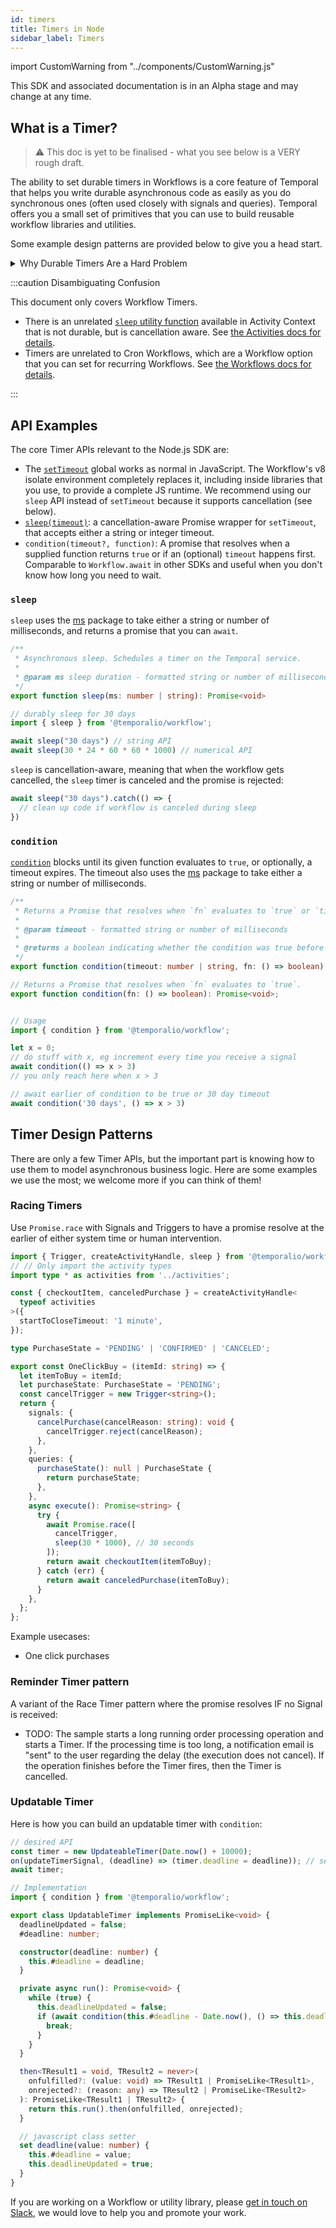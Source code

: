 ```yaml
---
id: timers
title: Timers in Node
sidebar_label: Timers
---
```


import CustomWarning from "../components/CustomWarning.js"

<CustomWarning>

This SDK and associated documentation is in an Alpha stage and may change at any time.

</CustomWarning>

## What is a Timer?

> ⚠️ This doc is yet to be finalised - what you see below is a VERY rough draft.

The ability to set durable timers in Workflows is a core feature of Temporal that helps you write durable asynchronous code as easily as you do synchronous ones (often used closely with signals and queries).
Temporal offers you a small set of primitives that you can use to build reusable workflow libraries and utilities.

Some example design patterns are provided below to give you a head start.

<details>
<summary>
Why Durable Timers Are a Hard Problem
</summary>

JavaScript has a `setTimeout`, which seems relatively unremarkable.
However, they are held in memory - if your system goes down, those timers are gone.

A lot of careful code is required to make these timeouts fully reliable (aka recoverable in case of outage.)
Beyond that, further engineering is needed to scale this - imagine 100,000 independently running timers in your system, firing every minute.
That is the kind of scale Temporal handles.

<!-- Note: these are notes from Maxim - we should build out examples and recommend this as best practice in future.
When writing Workflows with timers, you need to take care that it handles jumps of time.
What we mean by "handling jumps": if you had timers that were supposed to go off at 1.15, 1.30, and 1.45pm, and your system goes down from 1pm to 2pm, then at 2pm when the system comes back up all 3 timers will fire at once. If your workflow code relies on the timers resolving in precise order, write these checks yourself.
-->

You can read more about [Temporal Node SDK's Determinism here](/docs/node/determinism).

</details>

:::caution Disambiguating Confusion

This document only covers Workflow Timers.

- There is an unrelated [`sleep` utility function](https://nodejs.temporal.io/api/classes/activity.context/#sleep) available in Activity Context that is not durable, but is cancellation aware. See [the Activities docs for details](/docs/node/activities).
- Timers are unrelated to Cron Workflows, which are a Workflow option that you can set for recurring Workflows. See [the Workflows docs for details](/docs/node/workflows).

:::

## API Examples


The core Timer APIs relevant to the Node.js SDK are:

- The [`setTimeout`](https://nodejs.temporal.io/api/namespaces/workflow/#timers) global works as normal in JavaScript. 
The Workflow's v8 isolate environment completely replaces it, including inside libraries that you use, to provide a complete JS runtime.
We recommend using our `sleep` API instead of `setTimeout` because it supports cancellation (see below).
- [`sleep(timeout)`](https://nodejs.temporal.io/api/namespaces/workflow/#sleep): a cancellation-aware Promise wrapper for `setTimeout`, that accepts either a string or integer timeout.
- `condition(timeout?, function)`: A promise that resolves when a supplied function returns `true` or if an (optional) `timeout` happens first. Comparable to `Workflow.await` in other SDKs and useful when you don't know how long you need to wait.

### `sleep`

`sleep` uses the [ms](https://www.npmjs.com/package/ms) package to take either a string or number of milliseconds, and returns a promise that you can `await`.

```ts
/**
 * Asynchronous sleep. Schedules a timer on the Temporal service.
 *
 * @param ms sleep duration - formatted string or number of milliseconds
 */
export function sleep(ms: number | string): Promise<void>

// durably sleep for 30 days
import { sleep } from '@temporalio/workflow';

await sleep("30 days") // string API
await sleep(30 * 24 * 60 * 60 * 1000) // numerical API
```

`sleep` is cancellation-aware, meaning that when the workflow gets cancelled, the `sleep` timer is canceled and the promise is rejected:

```ts
await sleep("30 days").catch(() => {
  // clean up code if workflow is canceled during sleep
})
```

### `condition`

[`condition`](https://nodejs.temporal.io/api/namespaces/workflow/#condition) blocks until its given function evaluates to `true`, or optionally, a timeout expires. 
The timeout also uses the [ms](https://www.npmjs.com/package/ms) package to take either a string or number of milliseconds.

```ts
/**
 * Returns a Promise that resolves when `fn` evaluates to `true` or `timeout` expires.
 *
 * @param timeout - formatted string or number of milliseconds
 *
 * @returns a boolean indicating whether the condition was true before the timeout expires
 */
export function condition(timeout: number | string, fn: () => boolean): Promise<boolean>;

// Returns a Promise that resolves when `fn` evaluates to `true`.
export function condition(fn: () => boolean): Promise<void>;


// Usage
import { condition } from '@temporalio/workflow';

let x = 0;
// do stuff with x, eg increment every time you receive a signal
await condition(() => x > 3)
// you only reach here when x > 3

// await earlier of condition to be true or 30 day timeout
await condition('30 days', () => x > 3)
```

## Timer Design Patterns

There are only a few Timer APIs, but the important part is knowing how to use them to model asynchronous business logic. Here are some examples we use the most; we welcome more if you can think of them!

### Racing Timers

Use `Promise.race` with Signals and Triggers to have a promise resolve at the earlier of either system time or human intervention.

```ts
import { Trigger, createActivityHandle, sleep } from '@temporalio/workflow';
// // Only import the activity types
import type * as activities from '../activities';

const { checkoutItem, canceledPurchase } = createActivityHandle<
  typeof activities
>({
  startToCloseTimeout: '1 minute',
});

type PurchaseState = 'PENDING' | 'CONFIRMED' | 'CANCELED';

export const OneClickBuy = (itemId: string) => {
  let itemToBuy = itemId;
  let purchaseState: PurchaseState = 'PENDING';
  const cancelTrigger = new Trigger<string>();
  return {
    signals: {
      cancelPurchase(cancelReason: string): void {
        cancelTrigger.reject(cancelReason);
      },
    },
    queries: {
      purchaseState(): null | PurchaseState {
        return purchaseState;
      },
    },
    async execute(): Promise<string> {
      try {
        await Promise.race([
          cancelTrigger,
          sleep(30 * 1000), // 30 seconds
        ]);
        return await checkoutItem(itemToBuy);
      } catch (err) {
        return await canceledPurchase(itemToBuy);
      }
    },
  };
};
```

Example usecases:

- One click purchases

### Reminder Timer pattern

A variant of the Race Timer pattern where the promise resolves IF no Signal is received:

- TODO: The sample starts a long running order processing operation and starts a Timer. If the processing time is too long, a notification email is "sent" to the user regarding the delay (the execution does not cancel). If the operation finishes before the Timer fires, then the Timer is cancelled.

<!-- SNIPSTART nodejs-timer-reminder-workflow -->
<!--SNIPEND-->

### Updatable Timer

Here is how you can build an updatable timer with `condition`:

```ts
// desired API
const timer = new UpdateableTimer(Date.now() + 10000);
on(updateTimerSignal, (deadline) => (timer.deadline = deadline)); // send in new deadlines via Signal
await timer;

// Implementation
import { condition } from '@temporalio/workflow';

export class UpdatableTimer implements PromiseLike<void> {
  deadlineUpdated = false;
  #deadline: number;

  constructor(deadline: number) {
    this.#deadline = deadline;
  }

  private async run(): Promise<void> {
    while (true) {
      this.deadlineUpdated = false;
      if (await condition(this.#deadline - Date.now(), () => this.deadlineUpdated)) {
        break;
      }
    }
  }

  then<TResult1 = void, TResult2 = never>(
    onfulfilled?: (value: void) => TResult1 | PromiseLike<TResult1>,
    onrejected?: (reason: any) => TResult2 | PromiseLike<TResult2>
  ): PromiseLike<TResult1 | TResult2> {
    return this.run().then(onfulfilled, onrejected);
  }

  // javascript class setter
  set deadline(value: number) {
    this.#deadline = value;
    this.deadlineUpdated = true;
  }
}
```

If you are working on a Workflow or utility library, please [get in touch on Slack](https://temporal.io/slack), we would love to help you and promote your work.